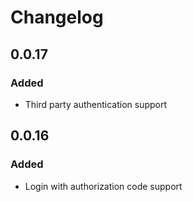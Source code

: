 # Changelog

## 0.0.17

### Added

*   Third party authentication support

## 0.0.16

### Added

*   Login with authorization code support
